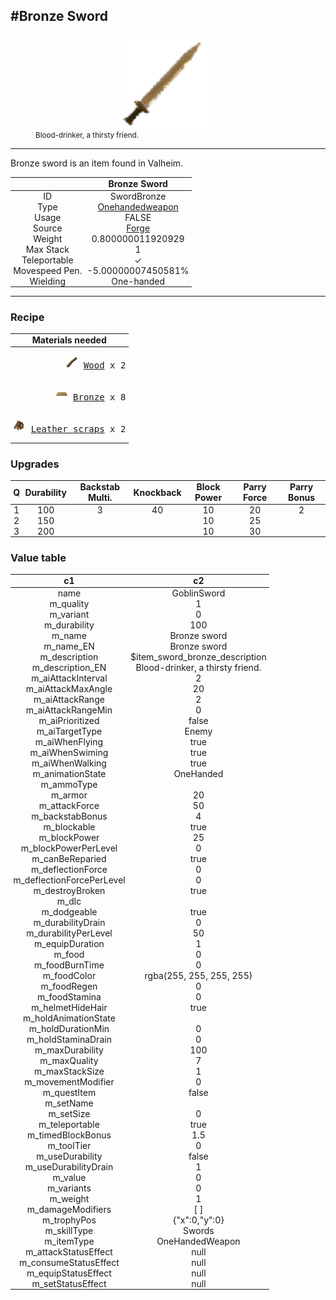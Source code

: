 <meta property="og:title" content="Bronze Sword - MoreValheim" /><meta property="og:type" content="website" /><meta property="og:image" content="/assets/bronze_sword.png" /><meta property="og:description" content="Bronze Sword is an item found in Valheim." /><meta name="theme-color" content="#546D78"><meta name="twitter:card" content="summary_large_image">
#Bronze Sword
-------------
<style>img {width:20px;}.tb {width:150px;display: block;margin-left: auto;margin-right: auto;}</style>

<style>.md-typeset table:not([class]) th:not([align]) {min-width:unset!important;}</style>
<style>td{padding:0em 0.3em!important;text-align:center!important;border-left:.05rem solid var(--md-default-fg-color--lightest)}</style>

<style>th{padding:0.1em 0.3em!important;text-align:center!important;font-weight:bold}</style>

<style>pre{text-align:right!important}</style>
<style>table tr td:first-child {border-left: 0;};</style>

<figure><img src="/assets/bronze_sword.png" class="tb" /><figcaption><small>Blood-drinker, a thirsty friend.</small></figcaption></figure>

-------------

Bronze sword is an item found in Valheim.

|        | Bronze Sword              |
| ----------- | ------------------------------------ |
| ID |SwordBronze
| Type | [Onehandedweapon](../../types/onehandedweapon)
| Usage | FALSE<br>
| Source | [Forge](../../object/forge)
| Weight | 0.800000011920929 |
| Max Stack | 1 |
| Teleportable | ✓
| Movespeed Pen. | -5.00000007450581%
| Wielding | One-handed


-------------

### Recipe

| Materials needed |
| - |
| <pre>[![Wood](/assets/wood.png)](../../item/wood) [Wood](../wood) x 2</pre> |
| <pre>[![Bronze](/assets/bronze.png)](../../item/bronze) [Bronze](../bronze) x 8</pre> |
| <pre>[![Leather scraps](/assets/leather_scraps.png)](../../item/leather_scraps) [Leather scraps](../leather_scraps) x 2</pre> |

### Upgrades
| Q | Durability | Backstab Multi. | Knockback | Block Power | Parry Force | Parry Bonus
| - | - | - | - | - | - | - 
1 | 100 | 3 | 40 | 10 | 20 | 2 | 
 | 2 | 150 |  |  | 10 | 25 |  | 
 | 3 | 200 |  |  | 10 | 30 |  | 


### Value table
|c1|c2|
|----|----|
|name|GoblinSword|
|m_quality|1|
|m_variant|0|
|m_durability|100|
|m_name|Bronze sword|
|m_name_EN|Bronze sword|
|m_description|$item_sword_bronze_description|
|m_description_EN|Blood-drinker, a thirsty friend.|
|m_aiAttackInterval|2|
|m_aiAttackMaxAngle|20|
|m_aiAttackRange|2|
|m_aiAttackRangeMin|0|
|m_aiPrioritized|false|
|m_aiTargetType|Enemy|
|m_aiWhenFlying|true|
|m_aiWhenSwiming|true|
|m_aiWhenWalking|true|
|m_animationState|OneHanded|
|m_ammoType||
|m_armor|20|
|m_attackForce|50|
|m_backstabBonus|4|
|m_blockable|true|
|m_blockPower|25|
|m_blockPowerPerLevel|0|
|m_canBeReparied|true|
|m_deflectionForce|0|
|m_deflectionForcePerLevel|0|
|m_destroyBroken|true|
|m_dlc||
|m_dodgeable|true|
|m_durabilityDrain|0|
|m_durabilityPerLevel|50|
|m_equipDuration|1|
|m_food|0|
|m_foodBurnTime|0|
|m_foodColor|rgba(255, 255, 255, 255)|
|m_foodRegen|0|
|m_foodStamina|0|
|m_helmetHideHair|true|
|m_holdAnimationState||
|m_holdDurationMin|0|
|m_holdStaminaDrain|0|
|m_maxDurability|100|
|m_maxQuality|7|
|m_maxStackSize|1|
|m_movementModifier|0|
|m_questItem|false|
|m_setName||
|m_setSize|0|
|m_teleportable|true|
|m_timedBlockBonus|1.5|
|m_toolTier|0|
|m_useDurability|false|
|m_useDurabilityDrain|1|
|m_value|0|
|m_variants|0|
|m_weight|1|
|m_damageModifiers|[  ]|
|m_trophyPos|{"x":0,"y":0}|
|m_skillType|Swords|
|m_itemType|OneHandedWeapon|
|m_attackStatusEffect|null|
|m_consumeStatusEffect|null|
|m_equipStatusEffect|null|
|m_setStatusEffect|null|
